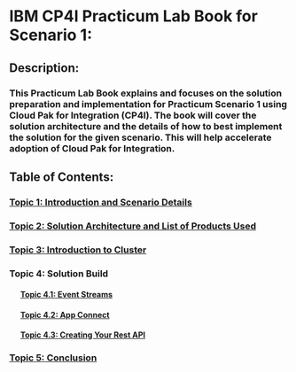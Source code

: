 # IBM CP4I Practicum Lab Book for Scenario 1: 

## Description:
### This Practicum Lab Book explains and focuses on the solution preparation and implementation for Practicum Scenario 1 using Cloud Pak for Integration (CP4I). The book will cover the solution architecture and the details of how to best implement the solution for the given scenario. This will help accelerate adoption of Cloud Pak for Integration.

## Table of Contents:

### [Topic 1: Introduction and Scenario Details](/scenario1/Introduction.md)
### [Topic 2: Solution Architecture and List of Products Used](/scenario1/Architecture/README.md)
### [Topic 3: Introduction to Cluster](/scenario1/config/IntroductionRHCluster.md)
### Topic 4: Solution Build
#### &nbsp;&nbsp;&nbsp;&nbsp;&nbsp;&nbsp;[Topic 4.1: Event Streams](/scenario1/SolutionBuild/IBMEventStreams#solution-build----ibm-event-stream)
#### &nbsp;&nbsp;&nbsp;&nbsp;&nbsp;&nbsp;[Topic 4.2: App Connect](/scenario1/SolutionBuild/IBMAppConnect#ibm-app-connect)
#### &nbsp;&nbsp;&nbsp;&nbsp;&nbsp;&nbsp;[Topic 4.3: Creating Your Rest API](/scenario1/RestAPI/RestAPI.md)
### [Topic 5: Conclusion](/scenario1/Conclusion/conclusion.md#conclusion)

